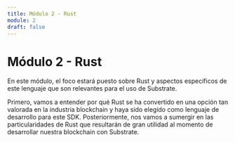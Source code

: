 ```yaml
---
title: Módulo 2 - Rust
module: 2
draft: false
---
```


# Módulo 2 - Rust

En este módulo, el foco estará puesto sobre Rust y aspectos específicos de este lenguaje que son relevantes para el uso de Substrate.

Primero, vamos a entender por qué Rust se ha convertido en una opción tan valorada en la industria blockchain y haya sido elegido como lenguaje de desarrollo para este SDK. Posteriormente, nos vamos a sumergir en las particularidades de Rust que resultarán de gran utilidad al momento de desarrollar nuestra blockchain con Substrate.
